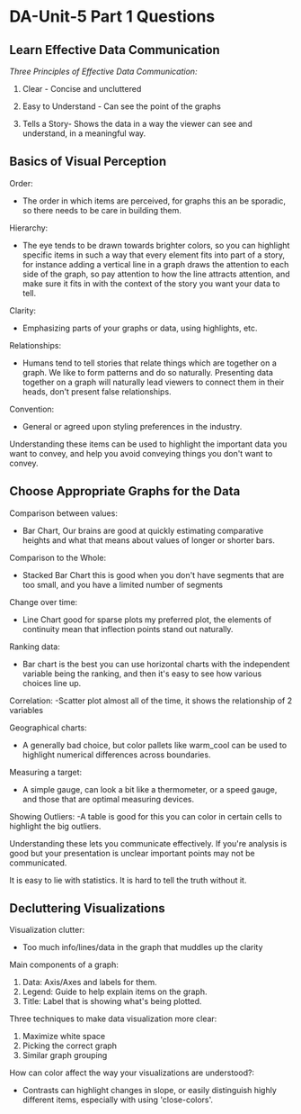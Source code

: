 # DA-Unit-5 Part 1 Questions

## Learn Effective Data Communication

*Three Principles of Effective Data Communication:*

1. Clear - Concise and uncluttered

2. Easy to Understand - Can see the point of the graphs

3. Tells a Story- Shows the data in a way the viewer can see and understand, in a meaningful way.

## Basics of Visual Perception

Order:
- The order in which items are perceived, for graphs this an be sporadic, so there needs to be care in building them.

Hierarchy:
- The eye tends to be drawn towards brighter colors, so you can highlight specific items in such a way that every element fits into part of a story, for instance adding a vertical line in a graph draws the attention to each side of the graph, so pay attention to how the line attracts attention, and make sure it fits in with the context of the story you want your data to tell.

Clarity:
- Emphasizing parts of your graphs or data, using highlights, etc.

Relationships:
- Humans tend to tell stories that relate things which are together on a graph. We like to form patterns and do so naturally. Presenting data together on a graph will naturally lead viewers to connect them in their heads, don't present false relationships.

Convention:
- General or agreed upon styling preferences in the industry.

Understanding these items can be used to highlight the important data you want to convey, and help you avoid conveying things you don't want to convey.

## Choose Appropriate Graphs for the Data

Comparison between values:
- Bar Chart, Our brains are good at quickly estimating comparative heights and what that means about values of longer or shorter bars.

Comparison to the Whole:
- Stacked Bar Chart this is good when you don't have segments that are too small, and you have a limited number of segments

Change over time:
- Line Chart good for sparse plots my preferred plot, the elements of continuity mean that inflection points stand out naturally.

Ranking data:
- Bar chart is the best you can use horizontal charts with the independent variable being the ranking, and then it's easy to see how various choices line up.

Correlation:
-Scatter plot almost all of the time, it shows the relationship of 2 variables

Geographical charts:
- A generally bad choice, but color pallets like warm_cool can be used to highlight numerical differences across boundaries.

Measuring a target: 
- A simple gauge, can look a bit like a thermometer, or a speed gauge, and those that are optimal measuring devices.

Showing Outliers: 
-A table is good for this you can color in certain cells to highlight the big outliers.

Understanding these lets you communicate effectively. If you're analysis is good but your presentation is unclear important points may not be communicated.

It is easy to lie with statistics. It is hard to tell the truth without it.

## Decluttering Visualizations

Visualization clutter: 
- Too much info/lines/data in the graph that muddles up the clarity

Main components of a graph:
1. Data: Axis/Axes and labels for them. 
2. Legend: Guide to help explain items on the graph.
3. Title: Label that is showing what's being plotted.

Three techniques to make data visualization more clear:

1. Maximize white space
2. Picking the correct graph
3. Similar graph grouping

How can color affect the way your visualizations are understood?:

- Contrasts can highlight changes in slope, or easily distinguish highly different items, especially with using 'close-colors'.
